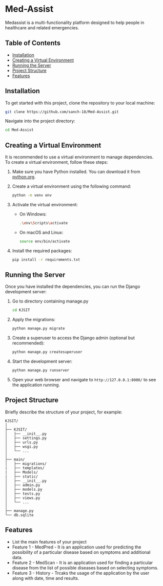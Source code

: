# Med-Assist
Medassist is a multi-functionality platform designed to help people in healthcare and related emergencies.

## Table of Contents

- [Installation](#installation)
- [Creating a Virtual Environment](#creating-a-virtual-environment)
- [Running the Server](#running-the-server)
- [Project Structure](#project-structure)
- [Features](#features)

## Installation

To get started with this project, clone the repository to your local machine:

```bash
git clone https://github.com/sanch-18/Med-Assist.git
```

Navigate into the project directory:

```bash
cd Med-Assist
```

## Creating a Virtual Environment

It is recommended to use a virtual environment to manage dependencies. To create a virtual environment, follow these steps:

1. Make sure you have Python installed. You can download it from [python.org](https://www.python.org/).

2. Create a virtual environment using the following command:

    ```bash
    python -m venv env
    ```

3. Activate the virtual environment:

    - On Windows:

        ```bash
        .\env\Scripts\activate
        ```

    - On macOS and Linux:

        ```bash
        source env/bin/activate
        ```

4. Install the required packages:

    ```bash
    pip install -r requirements.txt
    ```

## Running the Server

Once you have installed the dependencies, you can run the Django development server:
1. Go to directory containing manage.py

    ```bash
    cd KJSIT
    ```    
    
2. Apply the migrations:

    ```bash
    python manage.py migrate
    ```

3. Create a superuser to access the Django admin (optional but recommended):

    ```bash
    python manage.py createsuperuser
    ```

4. Start the development server:

    ```bash
    python manage.py runserver
    ```

5. Open your web browser and navigate to `http://127.0.0.1:8000/` to see the application running.

## Project Structure

Briefly describe the structure of your project, for example:

```
KJSIT/
│
├── KJSIT/
│   ├── __init__.py
│   ├── settings.py
│   ├── urls.py
│   ├── wsgi.py
│   └── ...
│
├── main/
│   ├── migrations/
|   ├── templates/
|   ├── Models/
|   ├── static/
│   ├── __init__.py
│   ├── admin.py
│   ├── models.py
│   ├── tests.py
│   ├── views.py
│   └── ...
│
├── manage.py
└── db.sqlite
```

## Features

- List the main features of your project
- Feature 1 - MedPred - It is an application used for predicting the possibility of a particular disease based on symptoms and additional data.
- Feature 2 - MedScan - It is an application used for finding a particular disease from the list of possible diseases based on selecting symptoms.
- Feature 3 - History - Trcaks the usage of the application by the user along with date, time and results.
